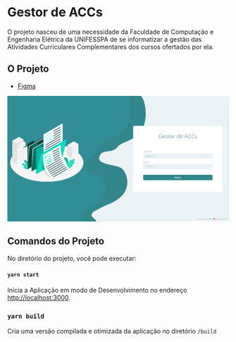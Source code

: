 # Gestor de ACCs

O projeto nasceu de uma necessidade da Faculdade de Computação e Engenharia Elétrica da UNIFESSPA de se informatizar a gestão das Atividades Curriculares Complementares dos cursos ofertados por ela.

## O Projeto
- [Figma](https://www.figma.com/file/28fcRaEdbWgQkIAw6Pnfwh/ACCGen-Web?node-id=0%3A1)

![](https://github.com/gustavocrvls/gestor-de-accs-frontend/blob/main/public/screenshots/login_screen_v2.png)

## Comandos do Projeto

No diretório do projeto, você pode executar:

#### `yarn start`

Inicia a Aplicação em modo de Desenvolvimento no endereço [http://localhost:3000](http://localhost:3000).

### `yarn build`

Cria uma versão compilada e otimizada da aplicação no diretório `/build`
